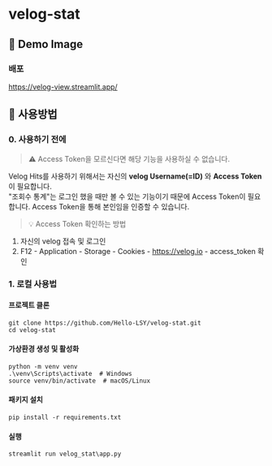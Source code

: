 #  velog-stat

## 📍 Demo Image

### 배포
https://velog-view.streamlit.app/

## 📍 사용방법

### 0. 사용하기 전에
> ⚠️ Access Token을 모르신다면 해당 기능을 사용하실 수 없습니다.

Velog Hits를 사용하기 위해서는 자신의 **velog Username(=ID)** 와 **Access Token**이 필요합니다.</br>
"조회수 통계"는 로그인 했을 때만 볼 수 있는 기능이기 때문에 Access Token이 필요합니다. Access Token을 통해 본인임을 인증할 수 있습니다.</br>

> 💡 Access Token 확인하는 방법

1. 자신의 velog 접속 및 로그인
2. F12 - Application - Storage - Cookies - https://velog.io - access_token 확인

### 1. 로컬 사용법

#### 프로젝트 클론
```
git clone https://github.com/Hello-LSY/velog-stat.git
cd velog-stat
```

#### 가상환경 생성 및 활성화
```
python -m venv venv
.\venv\Scripts\activate  # Windows
source venv/bin/activate  # macOS/Linux
```

#### 패키지 설치
```
pip install -r requirements.txt
```

#### 실행
```
streamlit run velog_stat\app.py
```
